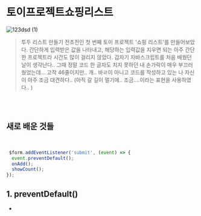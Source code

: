 # 토이프로젝트쇼핑리스트


![123dsd (1)](https://user-images.githubusercontent.com/127499117/236522908-d64c38a5-fa65-4b82-8726-df30862e4270.gif)


> 투두 리스트 만들기 전초전인 첫 번째 토이 프로젝트 '쇼핑 리스트'를 만들어보았다. 간단하게 입력받은 값을 나타내고, 해당하는 입력값을 지우면 되는 아주 간단한 프로젝트라 시간도 많이 걸리지 않았다. 갑자기 자바스크립트를 처음 배웠던 날이 생각난다.. 그때 정말 코드 한 글자도 치지 못하던 내 손가락이 매우 부끄러웠었는데... 고작 46줄이지만.. 개.. 바ㄹ이 아니고 코드를 작성하고 있는 나 자신이 아주 조금 대견하다.. (아직 갈 길이 멀기에.. 조금....이라는 표현을 사용하였다.. ) 

<br/>
<br/>

## 새로 배운 것들

 <br/>

```js
 $form.addEventListener('submit', (event) => {
  event.preventDefault();
  onAdd();
  showCount();
});


```

## 1. preventDefault()

- 


